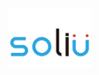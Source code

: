 <p align="center">
<img src = "https://github.com/SoliUTeam/Soliu_Team_App/blob/master/Soliu/Soliu/GithubResource/soliuLogo.png" width = "30%" height = "30%"/>
</p>
